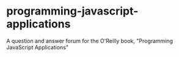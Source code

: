 programming-javascript-applications
===================================

A question and answer forum for the O'Reilly book, "Programming JavaScript Applications"
